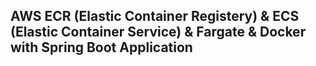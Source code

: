 ## AWS ECR (Elastic Container Registery) & ECS (Elastic Container Service) & Fargate & Docker with Spring Boot Application
